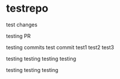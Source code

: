 # testrepo

test changes

testing PR

testing commits
test commit
test1
test2
test3

testing
testing
testing
testing

testing
testing
testing